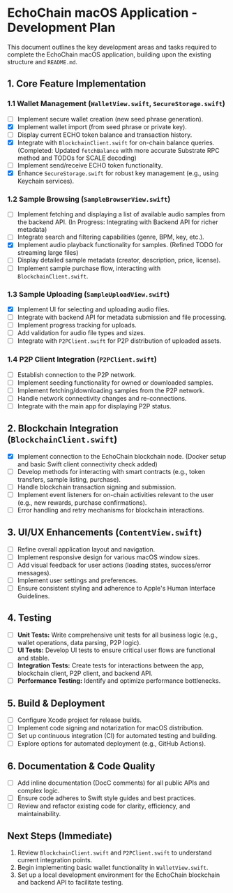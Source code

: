 # EchoChain macOS Application - Development Plan

This document outlines the key development areas and tasks required to complete the EchoChain macOS application, building upon the existing structure and `README.md`.

## 1. Core Feature Implementation

### 1.1 Wallet Management (`WalletView.swift`, `SecureStorage.swift`)
- [ ] Implement secure wallet creation (new seed phrase generation).
- [x] Implement wallet import (from seed phrase or private key).
- [ ] Display current ECHO token balance and transaction history.
- [x] Integrate with `BlockchainClient.swift` for on-chain balance queries. (Completed: Updated `fetchBalance` with more accurate Substrate RPC method and TODOs for SCALE decoding)
- [ ] Implement send/receive ECHO token functionality.
- [x] Enhance `SecureStorage.swift` for robust key management (e.g., using Keychain services).

### 1.2 Sample Browsing (`SampleBrowserView.swift`)
- [ ] Implement fetching and displaying a list of available audio samples from the backend API. (In Progress: Integrating with Backend API for richer metadata)
- [ ] Integrate search and filtering capabilities (genre, BPM, key, etc.).
- [x] Implement audio playback functionality for samples. (Refined TODO for streaming large files)
- [ ] Display detailed sample metadata (creator, description, price, license).
- [ ] Implement sample purchase flow, interacting with `BlockchainClient.swift`.

### 1.3 Sample Uploading (`SampleUploadView.swift`)
- [x] Implement UI for selecting and uploading audio files.
- [ ] Integrate with backend API for metadata submission and file processing.
- [ ] Implement progress tracking for uploads.
- [ ] Add validation for audio file types and sizes.
- [ ] Integrate with `P2PClient.swift` for P2P distribution of uploaded assets.

### 1.4 P2P Client Integration (`P2PClient.swift`)
- [ ] Establish connection to the P2P network.
- [ ] Implement seeding functionality for owned or downloaded samples.
- [ ] Implement fetching/downloading samples from the P2P network.
- [ ] Handle network connectivity changes and re-connections.
- [ ] Integrate with the main app for displaying P2P status.

## 2. Blockchain Integration (`BlockchainClient.swift`)
- [x] Implement connection to the EchoChain blockchain node. (Docker setup and basic Swift client connectivity check added)
- [ ] Develop methods for interacting with smart contracts (e.g., token transfers, sample listing, purchase).
- [ ] Handle blockchain transaction signing and submission.
- [ ] Implement event listeners for on-chain activities relevant to the user (e.g., new rewards, purchase confirmations).
- [ ] Error handling and retry mechanisms for blockchain interactions.

## 3. UI/UX Enhancements (`ContentView.swift`)
- [ ] Refine overall application layout and navigation.
- [ ] Implement responsive design for various macOS window sizes.
- [ ] Add visual feedback for user actions (loading states, success/error messages).
- [ ] Implement user settings and preferences.
- [ ] Ensure consistent styling and adherence to Apple's Human Interface Guidelines.

## 4. Testing
- [ ] **Unit Tests:** Write comprehensive unit tests for all business logic (e.g., wallet operations, data parsing, P2P logic).
- [ ] **UI Tests:** Develop UI tests to ensure critical user flows are functional and stable.
- [ ] **Integration Tests:** Create tests for interactions between the app, blockchain client, P2P client, and backend API.
- [ ] **Performance Testing:** Identify and optimize performance bottlenecks.

## 5. Build & Deployment
- [ ] Configure Xcode project for release builds.
- [ ] Implement code signing and notarization for macOS distribution.
- [ ] Set up continuous integration (CI) for automated testing and building.
- [ ] Explore options for automated deployment (e.g., GitHub Actions).

## 6. Documentation & Code Quality
- [ ] Add inline documentation (DocC comments) for all public APIs and complex logic.
- [ ] Ensure code adheres to Swift style guides and best practices.
- [ ] Review and refactor existing code for clarity, efficiency, and maintainability.

## Next Steps (Immediate)
1.  Review `BlockchainClient.swift` and `P2PClient.swift` to understand current integration points.
2.  Begin implementing basic wallet functionality in `WalletView.swift`.
3.  Set up a local development environment for the EchoChain blockchain and backend API to facilitate testing.
